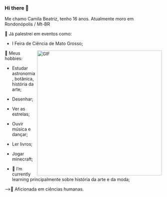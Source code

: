 ### Hi there 👋

Me chamo  Camila Beatriz, tenho 16 anos.
Atualmente  moro em Rondonópolis / Mt-BR
 
🚀 Já palestrei em eventos como: 
  -  I Feira de Ciência de Mato Grosso;

<img align="right" alt="GIF" src="https://github.com/LannaGaby/LannaGaby/blob/main/octocat-1669917751382.png" width="400px"/>

🌟 Meus  hobbies: 
  - Estudar astronomia ,  botânica,  história da arte; 
  - Desenhar;  
  - Ver as estrelas;
  - Ouvir música e dançar;
  - Ler livros; 
  - Jogar minecraft;
  
- 🌱 I’m currently learning  principalmente sobre história da arte e da moda;

-->🌙  Aficionada em ciências humanas.
